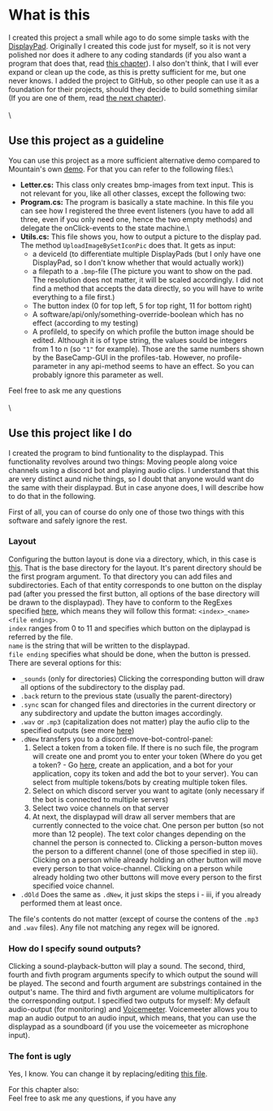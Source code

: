 # What is this
I created this project a small while ago to do some simple tasks with the [DisplayPad](https://mountain.gg/keypads/displaypad/).
Originally I created this code just for myself, so it is not very polished nor does it adhere to any coding standards (if you also want a program that does that, read [this chapter](https://github.com/cengels9/display_pad_stuff/blob/main/README.md#use-this-project-like-i-do)).
I also don't think, that I will ever expand or clean up the code, as this is pretty sufficient for me, but one never knows.
I added the project to GitHub, so other people can use it as a foundation for their projects, should they decide to build something similar (If you are one of them, read [the next chapter](https://github.com/cengels9/display_pad_stuff/blob/main/README.md#use-this-project-as-a-guideline)).
\
\
\

## Use this project as a guideline
You can use this project as a more sufficient alternative demo compared to Mountain's own [demo](https://github.com/Mountain-BC/DisplayPad.SDK.Demo).
For that you can refer to the following files:\
* __Letter.cs:__ This class only creates bmp-images from text input. This is not relevant for you, like all other classes, except the following two:
* __Program.cs:__ The program is basically a state machine. In this file you can see how I registered the three event listeners (you have to add all three, even if you only need one, hence the two empty methods) and delegate the onClick-events to the state machine.\
* __Utils.cs:__ This file shows you, how to output a picture to the display pad. The method `UploadImageBySetIconPic` does that. It gets as input:
  - a deviceId (to differentiate multiple DisplayPads (but I only have one DisplayPad, so I don't know whether that would actually work))
  - a filepath to a `.bmp`-file (The picture you want to show on the pad. The resolution does not matter, it will be scaled accordingly. I did not find a method that accepts the data directly, so you will have to write everything to a file first.)
  - The button index (0 for top left, 5 for top right, 11 for bottom right)
  - A software/api/only/something-override-boolean which has no effect (according to my testing)
  - A profileId, to specify on which profile the button image should be edited. Although it is of type string, the values sould be integers from 1 to n (so `"1"` for example). Those are the same numbers shown by the BaseCamp-GUI in the profiles-tab. However, no profile-parameter in any api-method seems to have an effect. So you can probably ignore this parameter as well.

Feel free to ask me any questions
\
\
\

## Use this project like I do
I created the program to bind funtionality to the displaypad.
This functionality revolves around two things: Moving people along voice channels using a discord bot and playing audio clips.
I understand that this are very distinct aund niche things, so I doubt that anyone would want do the same with their displaypad.
But in case anyone does, I will describe how to do that in the following.

First of all, you can of course do only one of those two things with this software and safely ignore the rest.
### Layout
Configuring the button layout is done via a directory, which, in this case is [this](https://github.com/cengels9/display_pad_stuff/tree/main/Sounds).
That is the base directory for the layout.
It's parent directory should be the first program argument.
To that directory you can add files and subdirectories.
Each of that entity corresponds to one button on the display pad (after you pressed the first button, all options of the base directory will be drawn to the displaypad).
They have to conform to the RegExes specified [here](https://github.com/cengels9/display_pad_stuff/blob/main/SoundScreen.cs), which means they will follow this format: `<index>_<name><file ending>`.\
`index` ranges from 0 to 11 and specifies which button on the diplaypad is referred by the file.\
`name` is the string that will be written to the displaypad.\
`file ending` specifies what should be done, when the button is pressed. There are several options for this:
* `_sounds` (only for directories) Clicking the corresponding button will draw all options of the subdirectory to the display pad.
* `.back` return to the previous state (usually the parent-directory)
* `.sync` scan for changed files and directories in the current directory or any subdirectory and update the button images accordingly.
* `.wav` or `.mp3` (capitalization does not matter) play the aufio clip to the specified outputs (see more [here](https://github.com/cengels9/display_pad_stuff/blob/main/README.md#how-do-i-specify-sound-outputs))
* `.dNew` transfers you to a discord-move-bot-control-panel:
  1. Select a token from a token file. If there is no such file, the program will create one and promt you to enter your token (Where do you get a token? - Go [here](https://discord.com/developers/applications), create an application, and a bot for your application, copy its token and add the bot to your server). You can select from multiple tokens/bots by creating multiple token files.
  2. Select on which discord server you want to agitate (only necessary if the bot is connected to multiple servers)
  3. Select two voice channels on that server
  4. At next, the displaypad will draw all server members that are currently connected to the voice chat. One person per button (so not more than 12 people). The text color changes depending on the channel the person is connected to. Clicking a person-button moves the person to a different channel (one of those specified in step iii). Clicking on a person while already holding an other button will move every person to that voice-channel. Clicking on a person while already holding two other buttons will move every person to the first specified voice channel.
* `.dOld` Does the same as `.dNew`, it just skips the steps i - iii, if you already performed them at least once.

The file's contents do not matter (except of course the contens of the `.mp3` and `.wav` files).
Any file not matching any regex will be ignored.

### How do I specify sound outputs?
Clicking a sound-playback-button will play a sound.
The second, third, fourth and fivth program arguments specify to which output the sound will be played.
The second and fourth argument are substrings contained in the output's name.
The third and fivth argument are volume multiplicators for the corresponding output.
I specified two outputs for myself: My default audio-output (for monitoring) and [Voicemeeter](https://vb-audio.com/Voicemeeter/). 
Voicemeeter allows you to map an audio output to an audio input, which means, that you can use the displaypad as a soundboard (if you use the voicemeeter as microphone input).

### The font is ugly
Yes, I know. You can change it by replacing/editing [this file](https://github.com/cengels9/display_pad_stuff/blob/main/Letter.cs). 

For this chapter also:\
Feel free to ask me any questions, if you have any




